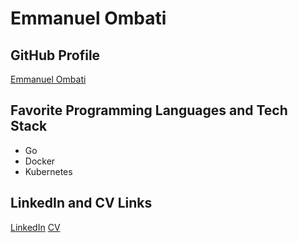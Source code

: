 # Emmanuel Ombati

## GitHub Profile
[Emmanuel Ombati](https://github.com/Emmanuel-Ombati)

## Favorite Programming Languages and Tech Stack
- Go
- Docker
- Kubernetes

## LinkedIn and CV Links
[LinkedIn](https://www.linkedin.com/in/emmanuel-ombati)
[CV](https://example.com/emmanuel-ombati-cv)